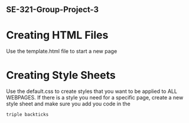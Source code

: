 ## SE-321-Group-Project-3

# Creating HTML Files
Use the template.html file to start a new page

# Creating Style Sheets
Use the default.css to create styles that you want to be applied to ALL WEBPAGES. If there is a style you need for a specific page, create a new style sheet and make sure you add you code in the 

```triple backticks```
